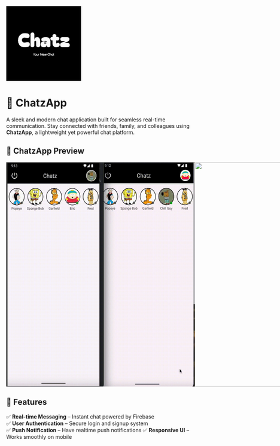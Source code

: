 <img src="screenshots/chatz_logo.PNG" style="width: 200px; height: 200px;">

# 📢 ChatzApp

A sleek and modern chat application built for seamless real-time communication. Stay connected with friends, family, and colleagues using **ChatzApp**, a lightweight yet powerful chat platform.

## 🎨 ChatzApp Preview

<div style="display: flex; flex-direction: row;">
  <img src="./screenshots/chat.gif" width="600" height=600>
  <img src="./screenshots/registration.gif" width="300" height=600>
</div>

## 🚀 Features
✅ **Real-time Messaging** – Instant chat powered by Firebase  
✅ **User Authentication** – Secure login and signup system  
✅ **Push Notification** – Have realtime push notifications
✅ **Responsive UI** – Works smoothly on mobile
